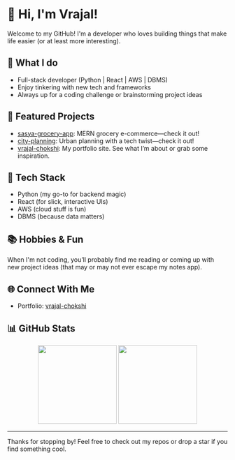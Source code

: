 # 👋 Hi, I'm Vrajal!

Welcome to my GitHub! I'm a developer who loves building things that make life easier (or at least more interesting).

## 🚀 What I do

- Full-stack developer (Python | React | AWS | DBMS)
- Enjoy tinkering with new tech and frameworks
- Always up for a coding challenge or brainstorming project ideas

## 🌟 Featured Projects

- [sasya-grocery-app](https://github.com/Vrajal99/sasya-grocery-app): MERN grocery e-commerce—check it out!
- [city-planning](https://github.com/Vrajal99/city-planning): Urban planning with a tech twist—check it out!
- [vrajal-chokshi](https://github.com/Vrajal99/vrajal-chokshi): My portfolio site. See what I’m about or grab some inspiration.

## 🔧 Tech Stack

- Python (my go-to for backend magic)
- React (for slick, interactive UIs)
- AWS (cloud stuff is fun)
- DBMS (because data matters)

## 📚 Hobbies & Fun

When I'm not coding, you’ll probably find me reading or coming up with new project ideas (that may or may not ever escape my notes app).

## 🌐 Connect With Me

- Portfolio: [vrajal-chokshi](https://vrajal99.github.io/vrajal-chokshi/)

## 📊 GitHub Stats

<div align="center">
  <img height="180em" src="https://github-readme-stats.vercel.app/api?username=Vrajal99&show_icons=true&theme=radical&include_all_commits=true"/>
  <img height="180em" src="https://github-readme-stats.vercel.app/api/top-langs/?username=Vrajal99&layout=compact&langs_count=6&theme=radical"/>
</div>

---

Thanks for stopping by! Feel free to check out my repos or drop a star if you find something cool.
